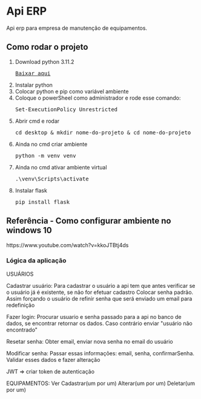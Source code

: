 <h1>Api ERP</h1>
Api erp para empresa de manutenção de equipamentos.

<h2>Como rodar o projeto</h2>

<ol>
	<li>Download python 3.11.2</li>
	<pre><a href="https://www.python.org/downloads/">Baixar aqui</a></pre>
	<li>Instalar python</li>
	<li>Colocar python e pip como variável ambiente</li>
	<li>Coloque o powerSheel como administrador e rode esse comando:</li>
	<pre>Set-ExecutionPolicy Unrestricted</pre>
	<li>Abrir cmd e rodar</li>
	<pre>cd desktop & mkdir nome-do-projeto & cd nome-do-projeto</pre>
	<li>Ainda no cmd criar ambiente</li>
	<pre>python -m venv venv</pre>
	<li>Ainda no cmd ativar ambiente virtual</li>
	<pre>.\venv\Scripts\activate</pre>
	<li>Instalar flask</li>
	<pre>pip install flask</pre>
</ol>

<h2>Referência - Como configurar ambiente no windows 10</h2>
https://www.youtube.com/watch?v=kkoJTBtj4ds


<h3>Lógica da aplicação</h3>

USUÁRIOS

Cadastrar usuário:
	Para cadastrar o usuário a api tem que antes verificar se o usuário já é existente, se não for efetuar cadastro
	Colocar senha padrão. Assim forçando o usuário de refinir senha que será enviado um email para redefinição 

Fazer login:
	Procurar usuario e senha passado para a api no banco de dados, se encontrar retornar os dados. Caso contrário enviar "usuário não encontrado"

Resetar senha:
	Obter email, enviar nova senha no email do usuário

Modificar senha:
	Passar essas informações: email, senha, confirmarSenha. Validar esses dados e fazer alteração

JWT => criar token de autenticação


EQUIPAMENTOS:
Ver
Cadastrar(um por um)
Alterar(um por um)
Deletar(um por um)
